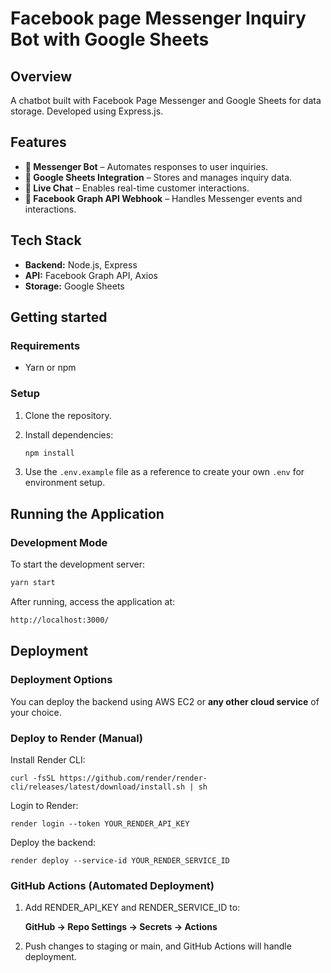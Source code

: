 # Facebook page Messenger Inquiry Bot with Google Sheets

## Overview
A chatbot built with Facebook Page Messenger and Google Sheets for data storage. Developed using Express.js.

## Features

- **🤖 Messenger Bot** – Automates responses to user inquiries.
- **📂 Google Sheets Integration** – Stores and manages inquiry data.
- **💬 Live Chat** – Enables real-time customer interactions.
- **🔗 Facebook Graph API Webhook** – Handles Messenger events and interactions.

## Tech Stack

- **Backend:** Node.js, Express
- **API:** Facebook Graph API, Axios
- **Storage:** Google Sheets

## Getting started

### Requirements

- Yarn or npm

### Setup

1. Clone the repository.
2. Install dependencies:

   ```sh
   npm install
   ```

3. Use the `.env.example` file as a reference to create your own `.env` for environment setup.

## Running the Application

### Development Mode

To start the development server:

```sh
yarn start
```

After running, access the application at:

```sh
http://localhost:3000/
```

## Deployment


### Deployment Options
You can deploy the backend using AWS EC2 or **any other cloud service** of your choice.

### Deploy to Render (Manual)
Install Render CLI:

```
curl -fsSL https://github.com/render/render-cli/releases/latest/download/install.sh | sh
```

Login to Render:
```
render login --token YOUR_RENDER_API_KEY
```

Deploy the backend:

```
render deploy --service-id YOUR_RENDER_SERVICE_ID
```

### GitHub Actions (Automated Deployment)
1. Add RENDER_API_KEY and RENDER_SERVICE_ID to:

   **GitHub → Repo Settings → Secrets → Actions**

2. Push changes to staging or main, and GitHub Actions will handle deployment.